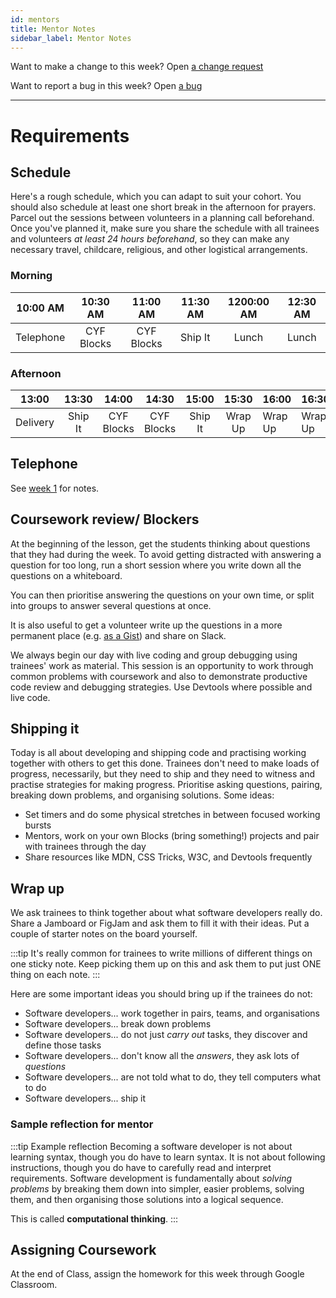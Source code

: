 ```yaml
---
id: mentors
title: Mentor Notes
sidebar_label: Mentor Notes
---
```


Want to make a change to this week? Open [a change request](https://github.com/CodeYourFuture/syllabus/issues/new?assignees=&labels=enhancement&template=change-request.md&title=)

Want to report a bug in this week? Open [a bug](https://github.com/CodeYourFuture/syllabus/issues/new?assignees=&labels=bug&template=bug-report.md&title=)

---

# Requirements

## Schedule

Here's a rough schedule, which you can adapt to suit your cohort. You should also schedule at least one short break in the afternoon for prayers. Parcel out the sessions between volunteers in a planning call beforehand. Once you've planned it, make sure you share the schedule with all trainees and volunteers _at least 24 hours beforehand_, so they can make any necessary travel, childcare, religious, and other logistical arrangements.

### Morning

| 10:00 AM  |  10:30 AM  |  11:00 AM  | 11:30 AM | 1200:00 AM | 12:30 AM |
| :-------: | :--------: | :--------: | :------: | :--------: | :------: |
| Telephone | CYF Blocks | CYF Blocks | Ship It  |   Lunch    |  Lunch   |

### Afternoon

|  13:00   |  13:30  |   14:00    |   14:30    |  15:00  |  15:30  | 16:00   | 16:30   |
| :------: | :-----: | :--------: | :--------: | :-----: | :-----: | ------- | ------- |
| Delivery | Ship It | CYF Blocks | CYF Blocks | Ship It | Wrap Up | Wrap Up | Wrap Up |

## Telephone

See [week 1](../week-1/mentors#telephone) for notes.

## Coursework review/ Blockers

At the beginning of the lesson, get the students thinking about questions that they had during the week. To avoid getting distracted with answering a question for too long, run a short session where you write down all the questions on a whiteboard.

You can then prioritise answering the questions on your own time, or split into groups to answer several questions at once.

It is also useful to get a volunteer write up the questions in a more permanent place \(e.g. [as a Gist](https://gist.github.com/)\) and share on Slack.

We always begin our day with live coding and group debugging using trainees' work as material. This session is an opportunity to work through common problems with coursework and also to demonstrate productive code review and debugging strategies. Use Devtools where possible and live code.

## Shipping it

Today is all about developing and shipping code and practising working together with others to get this done. Trainees don't need to make loads of progress, necessarily, but they need to ship and they need to witness and practise strategies for making progress. Prioritise asking questions, pairing, breaking down problems, and organising solutions. Some ideas:

- Set timers and do some physical stretches in between focused working bursts
- Mentors, work on your own Blocks (bring something!) projects and pair with trainees through the day
- Share resources like MDN, CSS Tricks, W3C, and Devtools frequently

## Wrap up

We ask trainees to think together about what software developers really do. Share a Jamboard or FigJam and ask them to fill it with their ideas. Put a couple of starter notes on the board yourself.

:::tip
It's really common for trainees to write millions of different things on one sticky note. Keep picking them up on this and ask them to put just ONE thing on each note.
:::

Here are some important ideas you should bring up if the trainees do not:

- Software developers... work together in pairs, teams, and organisations
- Software developers... break down problems
- Software developers... do not just _carry out_ tasks, they discover and define those tasks
- Software developers... don't know all the _answers_, they ask lots of _questions_
- Software developers... are not told what to do, they tell computers what to do
- Software developers... ship it

### Sample reflection for mentor

:::tip Example reflection
Becoming a software developer is not about learning syntax, though you do have to learn syntax. It is not about following instructions, though you do have to carefully read and interpret requirements. Software development is fundamentally about _solving problems_ by breaking them down into simpler, easier problems, solving them, and then organising those solutions into a logical sequence.

This is called **computational thinking**.
:::

## Assigning Coursework

At the end of Class, assign the homework for this week through Google Classroom.
